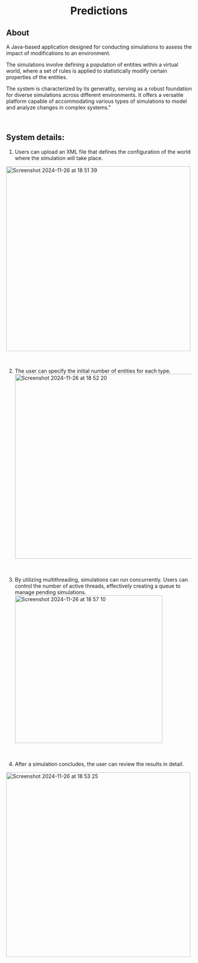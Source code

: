 <h1 align="center">Predictions</h1> 

## About
A Java-based application designed for conducting simulations to assess the impact of modifications to an environment.  

The simulations involve defining a population of entities within a virtual world, where a set of rules is applied to statistically modify certain properties of the entities.

The system is characterized by its generality, serving as a robust foundation for diverse simulations across different environments. It offers a versatile platform capable of accommodating various types of simulations to model and analyze changes in complex systems."   

<br />   


## System details:

1. Users can upload an XML file that defines the configuration of the world where the simulation will take place.   
  <img width="500" alt="Screenshot 2024-11-26 at 18 51 39" src="https://github.com/user-attachments/assets/8918680e-7fd3-4797-9364-feec5ff94643">   
</p>

<br />   

2. The user can specify the initial number of entities for each type.   
   <img width="500" alt="Screenshot 2024-11-26 at 18 52 20" src="https://github.com/user-attachments/assets/0f51b368-4f3d-490e-8099-ec6bb0384ab7">

<br />   

3. By utilizing multithreading, simulations can run concurrently. Users can control the number of active threads, effectively creating a queue to manage pending simulations.   
   <img width="400" alt="Screenshot 2024-11-26 at 18 57 10" src="https://github.com/user-attachments/assets/65b2be2b-72a1-40f2-b72a-3099e5a3ee94">

<br />   

4. After a simulation concludes, the user can review the results in detail.   
  <img width="500" alt="Screenshot 2024-11-26 at 18 53 25" src="https://github.com/user-attachments/assets/d04435ad-f876-4f16-84bf-05b0f8467b0f">
